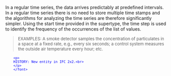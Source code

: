 In a regular time series, the data arrives predictably at predefined intervals. In a regular time series there is no need to store multiple time stamps and the algorithms for analyzing the time series are therefore significantly simpler. Using the start time provided in the supertype, the time step is used to identify the frequency of the occurrences of the list of values.

> <font size="-1">EXAMPLES: A smoke detector samples the concentration of particulates
        in a space at a fixed rate, e.g., every six seconds; a control system measures the outside
        air temperature every hour; etc.
        </font>

> <font color="#0000FF" size="-1">
		<p>
    	HISTORY: New entity in IFC 2x2.<br>
	    </p>
    	</font>